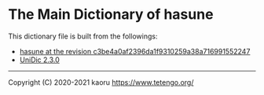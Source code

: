 The Main Dictionary of hasune
=============================

This dictionary file is built from the followings:

- [hasune at the revision c3be4a0af2396da1f9310259a38a716991552247](https://github.com/tetengo/hasune)
- [UniDic 2.3.0](https://ccd.ninjal.ac.jp/unidic/)

---

Copyright (C) 2020-2021 kaoru  https://www.tetengo.org/
